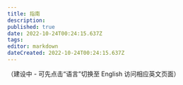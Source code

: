 ```yaml
---
title: 指南
description: 
published: true
date: 2022-10-24T00:24:15.637Z
tags: 
editor: markdown
dateCreated: 2022-10-24T00:24:15.637Z
---
```


（建设中 - 可先点击“语言”切换至 English 访问相应英文页面）